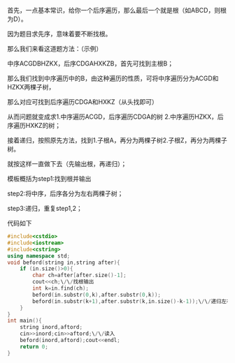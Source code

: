 首先，一点基本常识，给你一个后序遍历，那么最后一个就是根（如ABCD，则根为D）。

因为题目求先序，意味着要不断找根。

那么我们来看这道题方法：（示例）

中序ACGDBHZKX，后序CDGAHXKZB，首先可找到主根B；

那么我们找到中序遍历中的B，由这种遍历的性质，可将中序遍历分为ACGD和HZKX两棵子树，

那么对应可找到后序遍历CDGA和HXKZ（从头找即可）

从而问题就变成求1.中序遍历ACGD，后序遍历CDGA的树 2.中序遍历HZKX，后序遍历HXKZ的树；

接着递归，按照原先方法，找到1.子根A，再分为两棵子树2.子根Z，再分为两棵子树。

就按这样一直做下去（先输出根，再递归）；

模板概括为step1:找到根并输出

step2:将中序，后序各分为左右两棵子树；

step3:递归，重复step1,2；

代码如下

```cpp
#include<cstdio>
#include<iostream>
#include<cstring>
using namespace std;
void beford(string in,string after){
    if (in.size()>0){
        char ch=after[after.size()-1];
        cout<<ch;\/\/找根输出
        int k=in.find(ch);
        beford(in.substr(0,k),after.substr(0,k));
        beford(in.substr(k+1),after.substr(k,in.size()-k-1));\/\/递归左右子树；
    }
}
int main(){
    string inord,aftord;
    cin>>inord;cin>>aftord;\/\/读入
    beford(inord,aftord);cout<<endl;
    return 0;
}
```